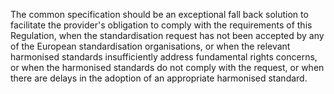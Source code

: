 The common specification should be an exceptional fall back solution to facilitate  the  provider's  obligation  to  comply  with  the  requirements  of  this  Regulation,  when  the  standardisation request  has  not  been  accepted  by  any  of  the  European  standardisation  organisations,  or  when  the  relevant harmonised standards insufficiently address fundamental rights concerns, or when the harmonised standards do not comply with the request, or  when there are delays in the adoption of an appropriate harmonised standard. 